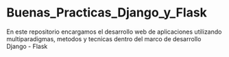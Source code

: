 # Buenas_Practicas_Django_y_Flask
En este repositorio encargamos el desarrollo web de aplicaciones utilizando multiparadigmas, metodos y tecnicas dentro del marco de desarrollo Django - Flask
